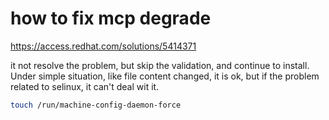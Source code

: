 # how to fix mcp degrade

https://access.redhat.com/solutions/5414371

it not resolve the problem, but skip the validation, and continue to install. Under simple situation, like file content changed, it is ok, but if the problem related to selinux, it can't deal wit it.

```bash
touch /run/machine-config-daemon-force


```
